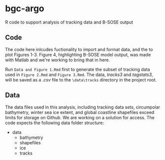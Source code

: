 # bgc-argo
R code to support analysis of tracking data and B-SOSE output
## Code
The code here inlcudes fuctionality to import and format data, and the to plot Figures 1-3. Figure 4, highlighting B-SOSE model output, was made with Matlab and we're working to bring that in here. 

Run `Data and Figure 1.Rmd` first to generate the subset of tracking data used in `Figure 2.Rmd` and `Figure 3.Rmd`. The data, *tracks3* and *tagstats3*, will be saved as a *.csv* file to the `\data\tracks` directory in the project root.

## Data
The data files used in this analysis, including tracking data sets, circumpolar bathymetry, winter sea ice extent, and global coastline shapefiles exceed limits for storage on Github. We are working on a solution for access. The code expects the following data folder structure:
* data
  + bathymetry
  + shapefiles
  + ice
  + tracks
